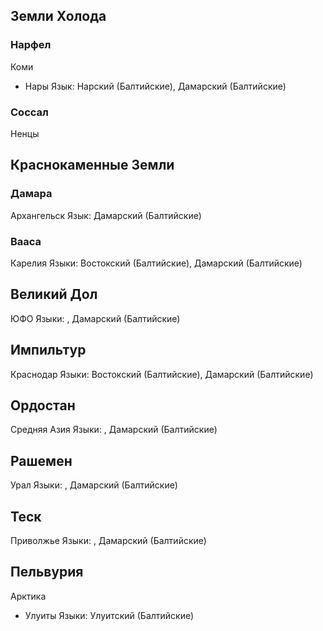 ## Земли Холода

### Нарфел

Коми
*   Нары
    Язык: Нарский (Балтийские), Дамарский (Балтийские)


### Соссал

Ненцы

## Краснокаменные Земли

### Дамара

Архангельск
Язык: Дамарский (Балтийские)

### Вааса

Карелия
Языки: Востокский (Балтийские), Дамарский (Балтийские)

## Великий Дол

ЮФО
Языки: , Дамарский (Балтийские)

## Импильтур

Краснодар
Языки: Востокский (Балтийские), Дамарский (Балтийские)

## Ордостан

Средняя Азия
Языки: , Дамарский (Балтийские)

## Рашемен

Урал
Языки: , Дамарский (Балтийские)

## Теск

Приволжье
Языки: , Дамарский (Балтийские)

## Пельвурия

Арктика

*   Улуиты
    Языки: Улуитский (Балтийские)
